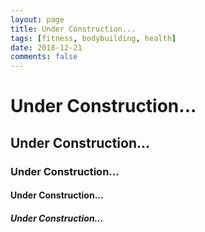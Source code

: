 ```yaml
---
layout: page
title: Under Construction...
tags: [fitness, bodybuilding, health]
date: 2018-12-21
comments: false
---
```


# Under Construction...

## Under Construction...

### Under Construction...

#### Under Construction...

##### Under Construction...
